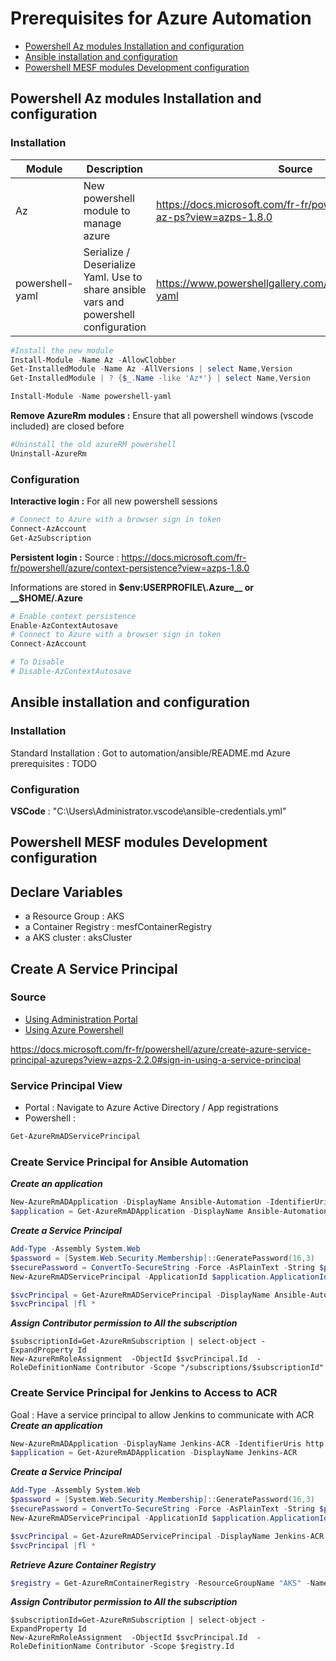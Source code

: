 # Prerequisites for Azure Automation

* [Powershell Az modules Installation and configuration](#Powershell-Az-modules-Installation-and-configuration)
* [Ansible installation and configuration](#Ansible-installation-and-configuration)
* [Powershell MESF modules Development configuration](#Powershell-MESF-modules-Development-configuration)

## Powershell Az modules Installation and configuration

### Installation

| Module          | Description                           | Source                    |
|-----------------|---------------------------------------|---------------------------|
| Az              | New powershell module to manage azure | https://docs.microsoft.com/fr-fr/powershell/azure/install-az-ps?view=azps-1.8.0 |
| powershell-yaml | Serialize / Deserialize Yaml. Use to share ansible vars and powershell configuration | https://www.powershellgallery.com/packages/powershell-yaml |


```powershell
#Install the new module
Install-Module -Name Az -AllowClobber
Get-InstalledModule -Name Az -AllVersions | select Name,Version
Get-InstalledModule | ? {$_.Name -like 'Az*'} | select Name,Version

Install-Module -Name powershell-yaml
```

__Remove AzureRm modules :__
Ensure that all powershell windows (vscode included) are closed before
```powershell
#Uninstall the old azureRM powershell
Uninstall-AzureRm
```
### Configuration

__Interactive login :__ For all new powershell sessions
```powershell
# Connect to Azure with a browser sign in token
Connect-AzAccount
Get-AzSubscription
```

__Persistent login :__
Source : https://docs.microsoft.com/fr-fr/powershell/azure/context-persistence?view=azps-1.8.0

Informations are stored in __$env:USERPROFILE\.Azure__ or __$HOME/.Azure__
```powershell
# Enable context persistence
Enable-AzContextAutosave
# Connect to Azure with a browser sign in token
Connect-AzAccount

# To Disable
# Disable-AzContextAutosave
```

## Ansible installation and configuration

### Installation
Standard Installation : Got to automation/ansible/README.md
Azure prerequisites : TODO

### Configuration
__VSCode__ : "C:\Users\Administrator\.vscode\ansible-credentials.yml"


## Powershell MESF modules Development configuration


## Declare Variables
* a Resource Group : AKS
* a Container Registry : mesfContainerRegistry
* a AKS cluster : aksCluster

## Create A Service Principal
### Source
* [Using Administration Portal](https://docs.microsoft.com/fr-fr/azure/active-directory/develop/howto-create-service-principal-portal)
* [Using Azure Powershell](https://docs.microsoft.com/fr-fr/azure/active-directory/develop/howto-authenticate-service-principal-powershell)

https://docs.microsoft.com/fr-fr/powershell/azure/create-azure-service-principal-azureps?view=azps-2.2.0#sign-in-using-a-service-principal

### Service Principal View
* Portal : Navigate to Azure Active Directory / App registrations
* Powershell :
```powershell
Get-AzureRmADServicePrincipal
```

### Create Service Principal for Ansible Automation
***Create an application***
```powershell
New-AzureRmADApplication -DisplayName Ansible-Automation -IdentifierUris http://azure/ansible
$application = Get-AzureRmADApplication -DisplayName Ansible-Automation
```

***Create a Service Principal***
```powershell
Add-Type -Assembly System.Web
$password = [System.Web.Security.Membership]::GeneratePassword(16,3)
$securePassword = ConvertTo-SecureString -Force -AsPlainText -String $password
New-AzureRmADServicePrincipal -ApplicationId $application.ApplicationId -Password $securePassword

$svcPrincipal = Get-AzureRmADServicePrincipal -DisplayName Ansible-Automation
$svcPrincipal |fl *
```

***Assign Contributor permission to All the subscription***
```
$subscriptionId=Get-AzureRmSubscription | select-object -ExpandProperty Id
New-AzureRmRoleAssignment  -ObjectId $svcPrincipal.Id  -RoleDefinitionName Contributor -Scope "/subscriptions/$subscriptionId"
```

### Create Service Principal for Jenkins to Access to ACR
Goal : Have a service principal to allow Jenkins to communicate with ACR
***Create an application***
```powershell
New-AzureRmADApplication -DisplayName Jenkins-ACR -IdentifierUris http://azure/jenkins-acr
$application = Get-AzureRmADApplication -DisplayName Jenkins-ACR
```

***Create a Service Principal***
```powershell
Add-Type -Assembly System.Web
$password = [System.Web.Security.Membership]::GeneratePassword(16,3)
$securePassword = ConvertTo-SecureString -Force -AsPlainText -String $password
New-AzureRmADServicePrincipal -ApplicationId $application.ApplicationId -Password $securePassword

$svcPrincipal = Get-AzureRmADServicePrincipal -DisplayName Jenkins-ACR
$svcPrincipal |fl *
```

***Retrieve Azure Container Registry***
```powershell
$registry = Get-AzureRmContainerRegistry -ResourceGroupName "AKS" -Name mesfContainerRegistry
```

***Assign Contributor permission to All the subscription***
```
$subscriptionId=Get-AzureRmSubscription | select-object -ExpandProperty Id
New-AzureRmRoleAssignment  -ObjectId $svcPrincipal.Id  -RoleDefinitionName Contributor -Scope $registry.Id
```
